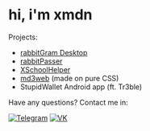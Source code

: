 # hi, i'm xmdn
Projects:
- [rabbitGram Desktop][rabbitgramdesktop]
- [rabbitPasser][rabbitpasser]
- [XSchoolHelper][xschoolhelper]
- [md3web][md3web] (made on pure CSS)
- StupidWallet Android app (ft. Tr3ble)

Have any questions? Contact me in:

[![Telegram](https://img.shields.io/badge/Telegram-0088CC?logo=telegram)](https://xmdnusr.t.me/) [![VK](https://img.shields.io/badge/VK-0077FF?logo=vk)](https://vk.com/xmdnusr)

[//]: # (LINKS)
[rabbitgramdesktop]: https://github.com/rabbitgramdesktop/rabbitgramdesktop
[rabbitpasser]: https://github.com/xmdnx/rabbitPasser
[xschoolhelper]: https://github.com/xmdnx/schoolhelper
[md3web]: https://github.com/RabbitsInIT/md3web
